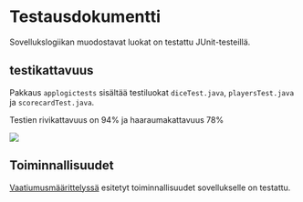 # Testausdokumentti

Sovellukslogiikan muodostavat luokat on testattu JUnit-testeillä.

## testikattavuus

Pakkaus `applogictests` sisältää testiluokat `diceTest.java`, `playersTest.java` ja `scorecardTest.java`. 

Testien rivikattavuus on 94% ja haaraumakattavuus 78%

<img src="https://github.com/matiasonnelainen/ot-harjoitustyo/blob/master/dokumentaatio/kuvat/testikattavuus.png">


## Toiminnallisuudet

[Vaatiumusmäärittelyssä](https://github.com/matiasonnelainen/ot-harjoitustyo/blob/master/dokumentaatio/vaatimusmaarittely.md) esitetyt toiminnallisuudet sovellukselle on testattu.
